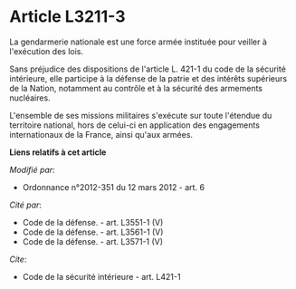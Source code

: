 # Article L3211-3

La gendarmerie nationale est une force armée instituée pour veiller à l'exécution des lois. 

Sans préjudice des dispositions de l'article L. 421-1 du code de la sécurité intérieure, elle participe à la défense de la
patrie et des intérêts supérieurs de la Nation, notamment au contrôle et à la sécurité des armements nucléaires. 

L'ensemble de ses missions militaires s'exécute sur toute l'étendue du territoire national, hors de celui-ci en application
des engagements internationaux de la France, ainsi qu'aux armées.

**Liens relatifs à cet article**

_Modifié par_:

  - Ordonnance n°2012-351 du 12 mars 2012 - art. 6

_Cité par_:

  - Code de la défense. - art. L3551-1 (V)
  - Code de la défense. - art. L3561-1 (V)
  - Code de la défense. - art. L3571-1 (V)

_Cite_:

  - Code de la sécurité intérieure - art. L421-1
